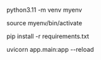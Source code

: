 python3.11 -m venv myenv 

source myenv/bin/activate

pip install -r requirements.txt

uvicorn app.main:app --reload  

